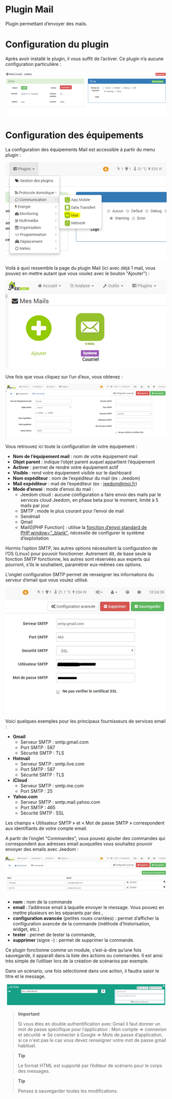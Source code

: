 # Plugin Mail

Plugin permettant d’envoyer des mails.

# Configuration du plugin 

Après avoir installé le plugin, il vous suffit de l’activer. Ce plugin n’a aucune configuration particulière :

![mail1](../images/mail1.PNG)

# Configuration des équipements 

La configuration des équipements Mail est accessible à partir du menu plugin :

![mail2](../images/mail2.PNG)

Voilà à quoi ressemble la page du plugin Mail (ici avec déjà 1 mail, vous pouvez en mettre autant que vous voulez avec le bouton "Ajouter") :

![mail3](../images/mail3.PNG)

Une fois que vous cliquez sur l’un d’eux, vous obtenez :

![mail4](../images/mail4.PNG)

Vous retrouvez ici toute la configuration de votre équipement :

-   **Nom de l’équipement mail** : nom de votre équipement mail
-   **Objet parent** : indique l’objet parent auquel appartient l’équipement
-   **Activer** : permet de rendre votre équipement actif
-   **Visible** : rend votre équipement visible sur le dashboard
-   **Nom expéditeur** : nom de l’expéditeur du mail (ex : Jeedom)
-   **Mail expéditeur** : mail de l’expéditeur (ex : <jeedom@moi.fr>)
-   **Mode d’envoi** : mode d’envoi du mail :
    -   Jeedom cloud : aucune configuration a faire envoi des mails par le services cloud Jeedom, en phase beta pour le moment, limité à 5 mails par jour
    -   SMTP : mode le plus courant pour l’envoi de mail
    -   Sendmail
    -   Qmail
    -   Mail()\[PHP Function\] : utilise la [fonction d’envoi standard de PHP,window="\_blank"](http://fr.php.net/manual/fr/function.mail.php), nécessite de configurer le système d’exploitation

Hormis l’option SMTP, les autres options nécessitent la configuration de l’OS (Linux) pour pouvoir fonctionner. Autrement dit, de base seule la fonction SMTP fonctionne, les autres sont réservées aux experts qui pourront, s’ils le souhaitent, paramétrer eux-mêmes ces options.

L’onglet configuration SMTP permet de renseigner les informations du serveur d’email que vous voulez utilisé.

![mail screenshot3](../images/mail_screenshot3.jpg)

Voici quelques exemples pour les principaux fournisseurs de services email :

-   **Gmail**
    -   Serveur SMTP : smtp.gmail.com
    -   Port SMTP : 587
    -   Sécurité SMTP : TLS
-   **Hotmail**
    -   Serveur SMTP : smtp.live.com
    -   Port SMTP : 587
    -   Sécurité SMTP : TLS
-   **iCloud**
    -   Serveur SMTP : smtp.me.com
    -   Port SMTP : 25
-   **Yahoo.com**
    -   Serveur SMTP : smtp.mail.yahoo.com
    -   Port SMTP : 465
    -   Sécurité SMTP : SSL

Les champs « Utilisateur SMTP » et « Mot de passe SMTP » correspondent aux identifiants de votre compte email.

A partir de l’onglet "Commandes", vous pouvez ajouter des commandes qui correspondent aux adresses email auxquelles vous souhaitez pouvoir envoyer des emails avec Jeedom :

![mail screenshot4](../images/mail_screenshot4.jpg)

-   **nom** : nom de la commande
-   **email** : l’addresse email à laquelle envoyer le message. Vous pouvez en mettre plusieurs en les séparants par des ,
-   **configuration avancée** (petites roues crantées) : permet     d’afficher la configuration avancée de la commande (méthode     d’historisation, widget, etc.)
-   **tester** : permet de tester la commande,
-   **supprimer** (signe -) : permet de supprimer la commande.

Ce plugin fonctionne comme un module, c’est-à-dire qu’une fois sauvegardé, il apparaît dans la liste des actions ou commandes. Il est ainsi très simple de l’utiliser lors de la création de scénarios par exemple.

Dans un scénario, une fois sélectionné dans une action, il faudra saisir le titre et le message.

![mail5](../images/mail5.jpg)

> **Important**
>
> Si vous êtes en double authentification avec Gmail il faut donner un mot de passe spécifique pour l’application : Mon compte ⇒ connexion et sécurité ⇒ Se connecter à Google ⇒ Mots de passe d’application, si ce n'est pas le cas vous devez renseigner votre mot de passe gmail habituel.

> **Tip**
>
> Le format HTML est supporté par l’éditeur de scénario pour le corps des messages.

> **Tip**
>
> Pensez à sauvegarder toutes les modifications.
